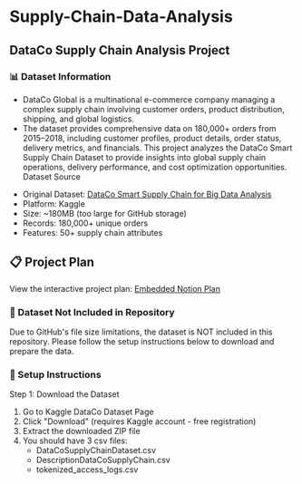 # Supply-Chain-Data-Analysis

## DataCo Supply Chain Analysis Project
### 📊 Dataset Information
- DataCo Global is a multinational e-commerce company managing a complex supply chain involving customer orders, product distribution, shipping, and global logistics.
- The dataset provides comprehensive data on 180,000+ orders from 2015–2018, including customer profiles, product details, order status, delivery metrics, and financials.
This project analyzes the DataCo Smart Supply Chain Dataset to provide insights into global supply chain operations, delivery performance, and cost optimization opportunities.
Dataset Source

* Original Dataset: [DataCo Smart Supply Chain for Big Data Analysis](https://www.kaggle.com/datasets/shashwatwork/dataco-smart-supply-chain-for-big-data-analysis)
* Platform: Kaggle
* Size: ~180MB (too large for GitHub storage)
* Records: 180,000+ unique orders
* Features: 50+ supply chain attributes

## 📋 Project Plan
View the interactive project plan:
[Embedded Notion Plan](https://github.com/Selim9-9/Supply-Chain-Data-Analysis/blob/main/Data%20Warehouse/Docs/project-plan.html)

### 🚨 Dataset Not Included in Repository
Due to GitHub's file size limitations, the dataset is NOT included in this repository. Please follow the setup instructions below to download and prepare the data.
### 🔧 Setup Instructions
Step 1: Download the Dataset

1. Go to Kaggle DataCo Dataset Page
2. Click "Download" (requires Kaggle account - free registration)
3. Extract the downloaded ZIP file
4. You should have 3 csv files:
    - DataCoSupplyChainDataset.csv
    - DescriptionDataCoSupplyChain.csv
    - tokenized_access_logs.csv
